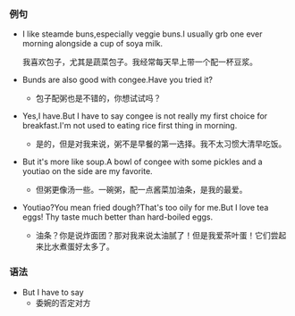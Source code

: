 ### 例句

- I like steamde buns,especially veggie buns.I usually grb one ever morning alongside a cup of soya milk.

  我喜欢包子，尤其是蔬菜包子。我经常每天早上带一个配一杯豆浆。

- Bunds are also good with congee.Have you tried it?

  - 包子配粥也是不错的，你想试试吗？

- Yes,I have.But I have to say congee is not really my first choice for breakfast.I'm not used to eating rice first thing in morning.

  - 是的，但是对我来说，粥不是早餐的第一选择。我不太习惯大清早吃饭。

- But it's more like soup.A bowl of congee with some pickles and a youtiao on the side are my favorite.

  - 但粥更像汤一些。一碗粥，配一点酱菜加油条，是我的最爱。

- Youtiao?You mean fried dough?That's too oily for me.But I love tea eggs! Thy taste much better than hard-boiled eggs.

  - 油条？你是说炸面团？那对我来说太油腻了！但是我爱茶叶蛋！它们尝起来比水煮蛋好太多了。

### 语法

- But I have to say
  - 委婉的否定对方